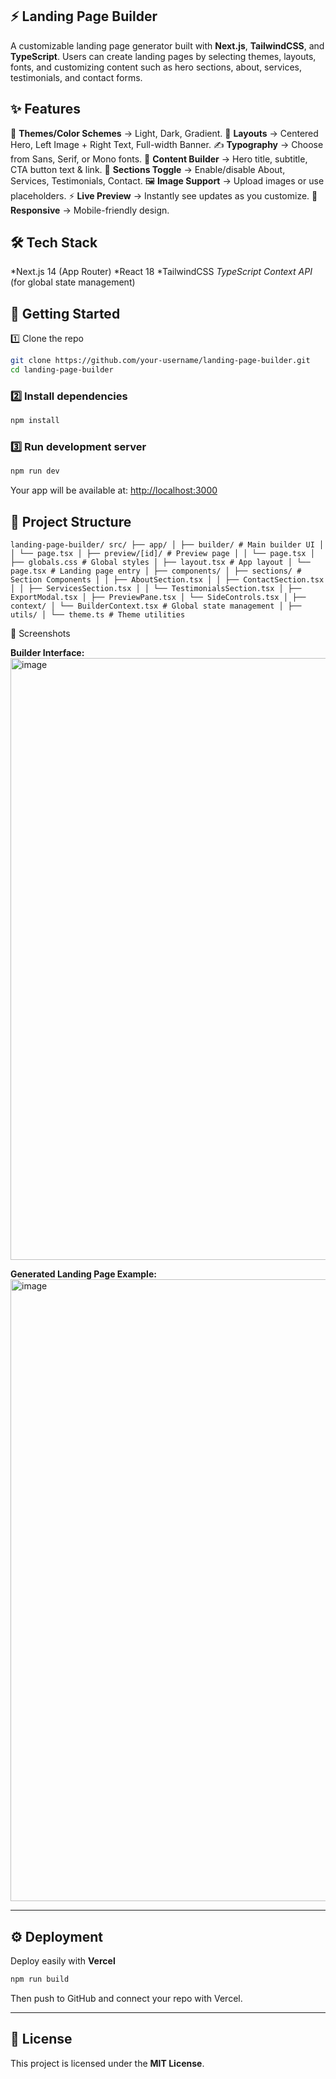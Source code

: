 ## ⚡ Landing Page Builder

A customizable landing page generator built with **Next.js**, **TailwindCSS**, and **TypeScript**.
Users can create landing pages by selecting themes, layouts, fonts, and customizing content such as hero sections, about, services, testimonials, and contact forms.


## ✨ Features

🎨 **Themes/Color Schemes** → Light, Dark, Gradient.
📐 **Layouts** → Centered Hero, Left Image + Right Text, Full-width Banner.
✍️ **Typography** → Choose from Sans, Serif, or Mono fonts.
📝 **Content Builder** → Hero title, subtitle, CTA button text & link.
 🔀 **Sections Toggle** → Enable/disable About, Services, Testimonials, Contact.
 🖼️ **Image Support** → Upload images or use placeholders.
⚡ **Live Preview** → Instantly see updates as you customize.
📱 **Responsive** → Mobile-friendly design.


## 🛠️ Tech Stack

*Next.js 14 (App Router)
*React 18
*TailwindCSS
*TypeScript
*Context API** (for global state management)


## 🚀 Getting Started

 1️⃣ Clone the repo

```bash
git clone https://github.com/your-username/landing-page-builder.git
cd landing-page-builder
```

### 2️⃣ Install dependencies

```bash
npm install
```

### 3️⃣ Run development server

```bash
npm run dev
```

Your app will be available at: [http://localhost:3000](http://localhost:3000)


## 📂 Project Structure

``
landing-page-builder/
src/
├── app/
│ ├── builder/ # Main builder UI
│ │ └── page.tsx
│ ├── preview/[id]/ # Preview page
│ │ └── page.tsx
│ ├── globals.css # Global styles
│ ├── layout.tsx # App layout
│ └── page.tsx # Landing page entry
│
├── components/
│ ├── sections/ # Section Components
│ │ ├── AboutSection.tsx
│ │ ├── ContactSection.tsx
│ │ ├── ServicesSection.tsx
│ │ └── TestimonialsSection.tsx
│ ├── ExportModal.tsx
│ ├── PreviewPane.tsx
│ └── SideControls.tsx
│
├── context/
│ └── BuilderContext.tsx # Global state management
│
├── utils/
│ └── theme.ts # Theme utilities
``

📸 Screenshots

**Builder Interface:**
<img width="1913" height="963" alt="image" src="https://github.com/user-attachments/assets/950162df-e35b-4462-b963-adb00eb76891" />


**Generated Landing Page Example:**
<img width="1920" height="995" alt="image" src="https://github.com/user-attachments/assets/44ce3f73-aaa9-49de-9a3e-134c8b9e26f1" />


---

## ⚙️ Deployment

Deploy easily with **Vercel**

```bash
npm run build
```

Then push to GitHub and connect your repo with Vercel.

---

## 📄 License

This project is licensed under the **MIT License**.
